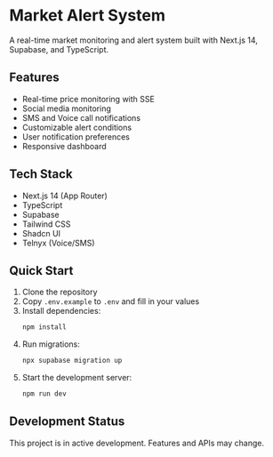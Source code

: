 # Market Alert System

A real-time market monitoring and alert system built with Next.js 14, Supabase, and TypeScript.

## Features

- Real-time price monitoring with SSE
- Social media monitoring
- SMS and Voice call notifications
- Customizable alert conditions
- User notification preferences
- Responsive dashboard

## Tech Stack

- Next.js 14 (App Router)
- TypeScript
- Supabase
- Tailwind CSS
- Shadcn UI
- Telnyx (Voice/SMS)

## Quick Start

1. Clone the repository
2. Copy `.env.example` to `.env` and fill in your values
3. Install dependencies:
   ```bash
   npm install
   ```
4. Run migrations:
   ```bash
   npx supabase migration up
   ```
5. Start the development server:
   ```bash
   npm run dev
   ```

## Development Status

This project is in active development. Features and APIs may change.
